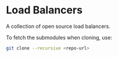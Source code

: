 # Load Balancers

A collection of open source load balancers.

To fetch the submodules when cloning, use:

~~~ sh
git clone --recursive <repo-url>
~~~
